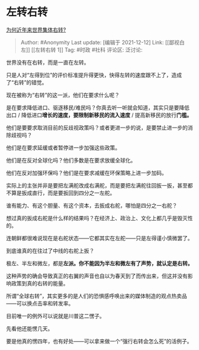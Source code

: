 # 左转右转
[为何近年来世界集体右转?](https://www.zhihu.com/question/48941008/answer/1368075069)

> Author: #Anonymity
> Last update: [编辑于 2021-12-12]
> Link: [[鄙视白左]] [[左转右转 1]]
> Tag: #时政 #社科
> 评论区:
> 泛讨论:

世界没有在右转，而是一直在左转。

只是人对“左得到位”的评价标准提升得更快，快得左转的速度跟不上了，造成了“右转”的错觉。

现在被称为“右转”的这一派，他们在要求什么呢？

是在要求降低进口、驱逐移民/难民吗？你真去听一听就会知道，其实只是要降低出口 / 降低进口**增长的速度，**要限制新移民的**流入速度** / 提高新移民的放行**门槛。**

他们是要要求取消目前的反歧视政策吗？或者更进一步的说，是要禁止进一步的消除歧视吗？

他们是在要求延缓或者暂停进一步加强这些政策。

他们是在反对全球化吗？他们多数是在要求放缓全球化。

他们在反对加强环保吗？他们是在要求减缓在环保策略上进一步加码。

实际上的主张并非是要把左满舵改成右满舵，而是要把左满舵往回扳一扳，甚至都不算是扳成直行，而是要扳回到四分之一左舵。

谁有能力、有这个胆量、有这个资本，去扳成右舵，哪怕是四分之一右舵？

想过真的扳成右舵是什么样的结果吗？在经济上、政治上、文化上都几乎是毁灭性的。

连朝鲜都很难说现在是右舵状态——它都其实在左舵——只是左得谨小慎微罢了。

到底谁真的在往过了中线的右舵上扳？

极左、半左和微左，都是**左派。你不能因为半左和微左有了声势，就认定是右转。**

这种声势的确会导致真正的右翼的声音也自以为春天到了而传出来，但这并没有影响政策到真的右转的能量。

所谓“全球右转”，其实更多的是人们的恐惧感呼唤出来的媒体制造的观点热卖品——可以换点击率和转发率。

目前唯一的例外可以说就是川普这二愣子。

先看他还能愣几天。

要是他真的愣四年，也有好处——可以拿来做一个“强行右转会怎么死”的活例子。
